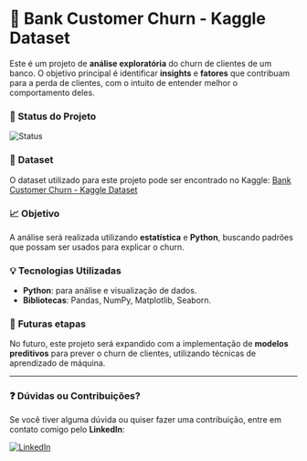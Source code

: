 # :bank: **Bank Customer Churn - Kaggle Dataset**

Este é um projeto de **análise exploratória** do churn de clientes de um banco. O objetivo principal é identificar **insights** e **fatores** que contribuam para a perda de clientes, com o intuito de entender melhor o comportamento deles.

### 🚀 Status do Projeto  
![Status](https://img.shields.io/badge/Status-Em%20Andamento-yellow)

### :book: **Dataset**
O dataset utilizado para este projeto pode ser encontrado no Kaggle:
[Bank Customer Churn - Kaggle Dataset](https://www.kaggle.com/datasets/radheshyamkollipara/bank-customer-churn)

### :chart_with_upwards_trend: **Objetivo**
A análise será realizada utilizando **estatística** e **Python**, buscando padrões que possam ser usados para explicar o churn.

### :bulb: **Tecnologias Utilizadas**
- **Python**: para análise e visualização de dados.
- **Bibliotecas**: Pandas, NumPy, Matplotlib, Seaborn.

### :thought_balloon: **Futuras etapas**
No futuro, este projeto será expandido com a implementação de **modelos preditivos** para prever o churn de clientes, utilizando técnicas de aprendizado de máquina.

---

### :question: **Dúvidas ou Contribuições?**
Se você tiver alguma dúvida ou quiser fazer uma contribuição, entre em contato comigo pelo **LinkedIn**:
  
[![LinkedIn](https://img.shields.io/badge/LinkedIn-0A66C2?style=flat&logo=linkedin&logoColor=white)](https://www.linkedin.com/in/lucas-a-sanches/)

